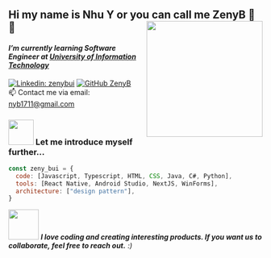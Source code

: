 <h2>  Hi my name is Nhu Y or you can call me ZenyB 👋
<img align='right' src="https://encrypted-tbn0.gstatic.com/images?q=tbn:ANd9GcRis0wpxYPB9zNFqLAaWYAqvtnT1svEuhVMxUsxFWKoEg&s" width="230">
🌼 <h4><em>I’m currently learning Software Engineer at <a href="https://www.uit.edu.vn/">University of Information Technology</a>
</em></h4>

[![Linkedin: zenybui](https://img.shields.io/badge/-zenybui-blue?style=flat-square&logo=Linkedin&logoColor=white&link=https://www.linkedin.com/in/zenybui/)](https://www.linkedin.com/in/zenybui/)
[![GitHub ZenyB](https://img.shields.io/github/followers/ZenyB?label=follow&style=social)](https://github.com/ZenyB)
<br/>
📫 Contact me via email: nyb1711@gmail.com

### <img src="https://w7.pngwing.com/pngs/492/922/png-transparent-jedi-avatar-user-profile-user-account-royaltyfree.png" width="50">   Let me introduce myself further...

```javascript
const zeny_bui = {
  code: [Javascript, Typescript, HTML, CSS, Java, C#, Python],
  tools: [React Native, Android Studio, NextJS, WinForms],
  architecture: ["design pattern"],
}
```

<img src="![image](https://github.com/ZenyB/ZenyB/assets/106144398/7e072d21-8308-43b4-88dd-f5707f7ea177)
" width="60"> <em><b>I love coding and creating interesting products. If you want us to collaborate, feel free to reach out.</b> :)</em>

<!--
**ZenyB/ZenyB** is a ✨ _special_ ✨ repository because its `README.md` (this file) appears on your GitHub profile.

Here are some ideas to get you started:

- 🔭 I’m currently working on ...
- 🌱 I’m currently learning ...
- 👯 I’m looking to collaborate on ...
- 🤔 I’m looking for help with ...
- 💬 Ask me about ...
- 📫 How to reach me: ...
- 😄 Pronouns: ...
- ⚡ Fun fact: ...
-->
